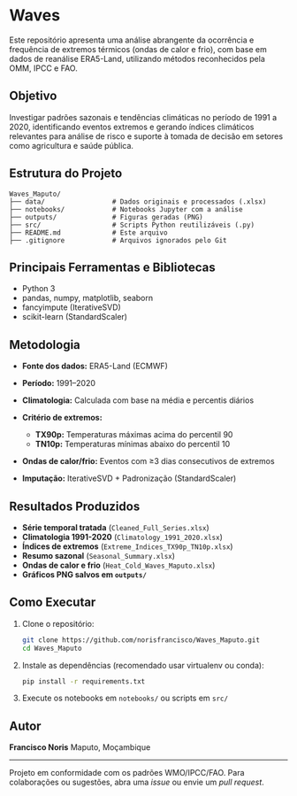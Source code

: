 # Waves

Este repositório apresenta uma análise abrangente da ocorrência e frequência de extremos térmicos (ondas de calor e frio), com base em dados de reanálise ERA5-Land, utilizando métodos reconhecidos pela OMM, IPCC e FAO.

## Objetivo

Investigar padrões sazonais e tendências climáticas no período de 1991 a 2020, identificando eventos extremos e gerando índices climáticos relevantes para análise de risco e suporte à tomada de decisão em setores como agricultura e saúde pública.

## Estrutura do Projeto

```
Waves_Maputo/
├── data/                 # Dados originais e processados (.xlsx)
├── notebooks/            # Notebooks Jupyter com a análise
├── outputs/              # Figuras geradas (PNG)
├── src/                  # Scripts Python reutilizáveis (.py)
├── README.md             # Este arquivo
├── .gitignore            # Arquivos ignorados pelo Git
```

## Principais Ferramentas e Bibliotecas

* Python 3
* pandas, numpy, matplotlib, seaborn
* fancyimpute (IterativeSVD)
* scikit-learn (StandardScaler)

## Metodologia

* **Fonte dos dados:** ERA5-Land (ECMWF)
* **Período:** 1991–2020
* **Climatologia:** Calculada com base na média e percentis diários
* **Critério de extremos:**

  * **TX90p:** Temperaturas máximas acima do percentil 90
  * **TN10p:** Temperaturas mínimas abaixo do percentil 10
* **Ondas de calor/frio:** Eventos com ≥3 dias consecutivos de extremos
* **Imputação:** IterativeSVD + Padronização (StandardScaler)

## Resultados Produzidos

* **Série temporal tratada** (`Cleaned_Full_Series.xlsx`)
* **Climatologia 1991-2020** (`Climatology_1991_2020.xlsx`)
* **Índices de extremos** (`Extreme_Indices_TX90p_TN10p.xlsx`)
* **Resumo sazonal** (`Seasonal_Summary.xlsx`)
* **Ondas de calor e frio** (`Heat_Cold_Waves_Maputo.xlsx`)
* **Gráficos PNG salvos em `outputs/`**

## Como Executar

1. Clone o repositório:

   ```bash
   git clone https://github.com/norisfrancisco/Waves_Maputo.git
   cd Waves_Maputo
   ```
2. Instale as dependências (recomendado usar virtualenv ou conda):

   ```bash
   pip install -r requirements.txt
   ```
3. Execute os notebooks em `notebooks/` ou scripts em `src/`

## Autor

**Francisco Noris**
Maputo, Moçambique

---

Projeto em conformidade com os padrões WMO/IPCC/FAO.
Para colaborações ou sugestões, abra uma *issue* ou envie um *pull request*.
